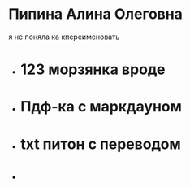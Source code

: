 # Пипина Алина Олеговна
я не поняла ка кпереименовать
- # 123 морзянка вроде
- # Пдф-ка с маркдауном
- # txt питон с переводом
- # 
